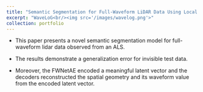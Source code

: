 ```yaml
---
title: "Semantic Segmentation for Full-Waveform LiDAR Data Using Local and Hierarchical Global Feature Extraction"
excerpt: "WaveLoG<br/><img src='/images/wavelog.png'>"
collection: portfolio
---
```


* This paper presents a novel semantic segmentation model for full-waveform lidar data observed from an ALS. 

* The results demonstrate a generalization error for invisible test data.
* Moreover, the FWNetAE encoded a meaningful latent vector and the decoders reconstructed the spatial geometry and its waveform value from the encoded latent vector. 

